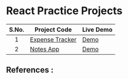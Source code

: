 # React Practice Projects

| S.No. |              Project Code                       |        Live Demo        |
| :---: |   -------------------------------------------   |  --------------------   |
|   1   | [Expense Tracker](https://github.com/devvanu/react-expense-tracker) | [Demo](https://rt-expense-tracker.netlify.app/) |
|   2   | [Notes App](https://github.com/devvanu/react-notes-app) | [Demo](https://rt-notes-app.netlify.app) |

## References :
<!--
- [Maximillian React Course](https://www.udemy.com/course/react-the-complete-guide-incl-redux/)
- [Handy Dev YT Channel](https://www.youtube.com/channel/UCOGA42yJFMFMoeUofo-dYKg)
-->
